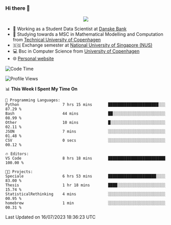 ### Hi there 👋

<p align="center">
  <img src="https://media4.giphy.com/media/3ohzdKy5Z8TChSDuiA/giphy.gif?cid=ecf05e47r69cojk56gup9q8mep9liy48s94dn2uxsfh6fv39&rid=giphy.gif&ct=g" />
</p>

* 🏦 Working as a Student Data Scientist at [Danske Bank](https://danskebank.dk)
* 🧮 Studying towards a MSC in Mathematical Modelling and Computation from [Technical University of Copenhagen](https://www.dtu.dk)
* 🇸🇬 Exchange semester at [National University of Singapore (NUS)](https://www.nus.edu.sg)
* 💻 Bsc in Computer Science from [University of Copenhagen](https://www.ku.dk/english/)
* 🌐 [Personal website](https://fiskehandleren.github.io/carl-website/) 

<!--START_SECTION:waka-->
![Code Time](http://img.shields.io/badge/Code%20Time-399%20hrs%2057%20mins-blue)

![Profile Views](http://img.shields.io/badge/Profile%20Views-0-blue)

📊 **This Week I Spent My Time On** 

```text
💬 Programming Languages: 
Python                   7 hrs 15 mins       ██████████████████████░░░   87.29 % 
Bash                     44 mins             ██░░░░░░░░░░░░░░░░░░░░░░░   08.99 % 
Other                    10 mins             █░░░░░░░░░░░░░░░░░░░░░░░░   02.11 % 
JSON                     7 mins              ░░░░░░░░░░░░░░░░░░░░░░░░░   01.48 % 
CSV                      0 secs              ░░░░░░░░░░░░░░░░░░░░░░░░░   00.12 % 

🔥 Editors: 
VS Code                  8 hrs 18 mins       █████████████████████████   100.00 % 

🐱‍💻 Projects: 
Speciale                 6 hrs 53 mins       █████████████████████░░░░   83.00 % 
Thesis                   1 hr 18 mins        ████░░░░░░░░░░░░░░░░░░░░░   15.74 % 
StatisticalRethinking    4 mins              ░░░░░░░░░░░░░░░░░░░░░░░░░   00.95 % 
homebrew                 1 min               ░░░░░░░░░░░░░░░░░░░░░░░░░   00.31 % 
```


 Last Updated on 16/07/2023 18:36:23 UTC
<!--END_SECTION:waka-->
